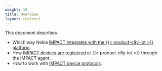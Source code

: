```yaml
---
weight: 10
title: Overview
layout: redirect
---
```


This document describes

* Which way Nokia [IMPACT integrates with the {{< product-c8y-iot >}} platform](#integration).
* How [IMPACT devices are registered](#device-lifecycle) at {{< product-c8y-iot >}} through the IMPACT agent.
* How to work with [IMPACT device protocols](#device-protocols).
